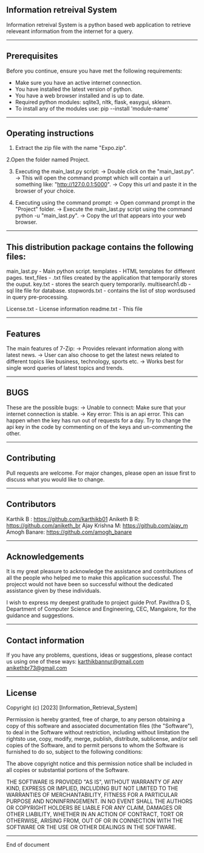 
Information retreival System 
-------------------------------------------------------------------------------------------------------------------------------

Information retreival System is a python based web application to retrieve releveant information from the internet for a query.

-------------------------------------------------------------------------------------------------------------------------------

## Prerequisites

Before you continue, ensure you have met the following requirements:
* Make sure you have an active internet connection.
* You have installed the latest version of python.
* You have a web browser installed and is up to date.
* Required python modules: sqlite3, nltk, flask, easygui, sklearn. 
* To install any of the modules use: pip --install 'module-name'

--------------------------------------------------------------------------------------------------------------------------------

## Operating instructions

1. Extract the zip file with the name "Expo.zip". 

2.Open the folder named Project.

3. Executing the main_last.py script:
	-> Double click on the "main_last.py".
	-> This will open the command prompt which will contain a url something like: "http://127.0.0.1:5000".
	-> Copy this url and paste it in the browser of your choice.

4. Executing using the command prompt:
	-> Open command prompt in the "Project" folder.
	-> Execute the main_last.py script using the command python -u "main_last.py".
	-> Copy the url that appears into your web browser.

--------------------------------------------------------------------------------------------------------------------------------

## This distribution package contains the following files:

  main_last.py  - Main python script.
  templates     - HTML templates for different pages.
  text_files    - .txt files created by the application that temporarily stores the ouput.
  key.txt       - stores the search query temporarily.
  multisearch1.db        - sql lite file for database.
  stopwords.txt        - contains the list of stop wordsused in query pre-processing.

  License.txt   - License information
  readme.txt    - This file
  
--------------------------------------------------------------------------------------------------------------------------------

## Features

The main features of 7-Zip: 
 	-> Provides relevant information along with latest news.
	-> User can also choose to get the latest news related to different topics like business, technology, sports etc.
	-> Works best for single word queries of latest topics and trends.

--------------------------------------------------------------------------------------------------------------------------------

## BUGS

These are the possible bugs:
	-> Unable to connect:
		Make sure that your internet connection is stable.
	-> Key error:
		This is an api error. This can happen when the key has run out of requests for a day. Try to change the api key 
		in the code by commenting on of the keys and un-commenting the other.

--------------------------------------------------------------------------------------------------------------------------------

## Contributing

Pull requests are welcome. For major changes, please open an issue first to discuss what you would like to change.


---------------------------------------------------------------------------------------------------------------------------------

## Contributors

Karthik B : https://github.com/karthikb01 
Aniketh B R: https://github.com/aniketh_br
Ajay Krishna M: https://github.com/ajay_m
Amogh Banare: https://github.com/amogh_banare

---------------------------------------------------------------------------------------------------------------------------------

## Acknowledgements

It is my great pleasure to acknowledge the assistance and contributions of all the people who helped me to make this application
successful. The projecct would not have been so successful without the dedicated assistance given by these individuals.

I wish to express my deepest gratitude to project guide Prof. Pavithra D S, Department of Computer Science and Engineering, 
CEC, Mangalore, for the guidance and suggestions.

---------------------------------------------------------------------------------------------------------------------------------

## Contact information

If you have any problems, questions, ideas or suggestions, please contact us using one of these ways:
karthikbannur@gmail.com
anikethbr73@gmail.com

---------------------------------------------------------------------------------------------------------------------------------

## License

Copyright (c) [2023] [Information_Retrieval_System]

Permission is hereby granted, free of charge, to any person obtaining a copy of this software and associated documentation files 
(the "Software"), to deal in the Software without restriction, including without limitation the rightsto use, copy, modify, 
merge, publish, distribute, sublicense, and/or sell copies of the Software, and to permit persons to whom the Software is
furnished to do so, subject to the following conditions:

The above copyright notice and this permission notice shall be included in all copies or substantial portions of the Software.

THE SOFTWARE IS PROVIDED "AS IS", WITHOUT WARRANTY OF ANY KIND, EXPRESS OR IMPLIED, INCLUDING BUT NOT LIMITED TO THE WARRANTIES 
OF MERCHANTABILITY, FITNESS FOR A PARTICULAR PURPOSE AND NONINFRINGEMENT. IN NO EVENT SHALL THE AUTHORS OR COPYRIGHT HOLDERS BE
LIABLE FOR ANY CLAIM, DAMAGES OR OTHER LIABILITY, WHETHER IN AN ACTION OF CONTRACT, TORT OR OTHERWISE, ARISING FROM, OUT OF OR IN
CONNECTION WITH THE SOFTWARE OR THE USE OR OTHER DEALINGS IN THE SOFTWARE.


---------------------------------------------------------------------------------------------------------------------------------
End of document

